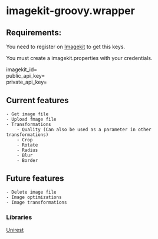 # imagekit-groovy.wrapper


## Requirements:
You need to register on [Imagekit](https://imagekit.io) to get this keys.

You must create a imagekit.properties with your credentials.

imagekit_id=  
public_api_key=  
private_api_key=  


## Current features
    - Get image file
    - Upload fmage file
    - Transformations
        - Quality (Can also be used as a parameter in other transformations)
        - Crop
        - Rotate
        - Radius
        - Blur
        - Border


## Future features
    - Delete image file
    - Image optimizations
    - Image transformations

### Libraries

[Unirest](http://unirest.io/java.html)
